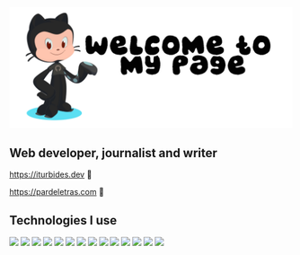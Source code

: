 <img src="https://github.com/iturbides/iturbides/blob/c4ec7b334259d1ecf924aa5a8c551db3ad6ac081/octocat.png">

<h2>Web developer, journalist and writer</h2>

https://iturbides.dev 🔗

https://pardeletras.com 🔗

<h2>Technologies I use</h2>

<img src="https://img.shields.io/badge/OS-Linux-blue?logo=linux"> <img src="https://img.shields.io/badge/Desktop-Gnome-blue?logo=gnome"> <img src="https://img.shields.io/badge/Code-HTML-orange?logo=html5"> <img src="https://img.shields.io/badge/Code-CSS-blue?logo=css3"> <img src="https://img.shields.io/badge/Code-JavaScript-yellow?logo=javascript"> <img src="https://img.shields.io/badge/SSG-Eleventy-blue?logo=eleventy">  <img src="https://img.shields.io/badge/Deploy-Netlify-blue?logo=netlify"> <img src="https://img.shields.io/badge/VCS-Git-red?logo=git"> <img src="https://img.shields.io/badge/Git-Github-blue?logo=github"> <img src="https://img.shields.io/badge/Git-Gitlab-blue?logo=gitlab"> <img src="https://img.shields.io/badge/Design-Gimp-blue?logo=gimp"> <img src="https://img.shields.io/badge/Design-Inkscape-blue?logo=inkscape"> <img src="https://img.shields.io/badge/Editor-Vim-darkgreen?logo=vim"> <img src="https://img.shields.io/badge/Cloud-NextCloud-lightblue?logo=nextcloud">

